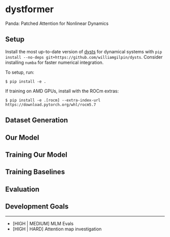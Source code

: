# dystformer
Panda: Patched Attention for Nonlinear Dynamics

## Setup
Install the most up-to-date version of [dysts](https://github.com/williamgilpin/dysts) for dynamical systems with `pip install --no-deps git+https://github.com/williamgilpin/dysts`. Consider installing `numba` for faster numerical integration.

To setup, run:
```
$ pip install -e .
```

If training on AMD GPUs, install with the ROCm extras:
```
$ pip install -e .[rocm] --extra-index-url https://download.pytorch.org/whl/rocm5.7
```

## Dataset Generation

## Our Model

## Training Our Model

## Training Baselines

## Evaluation

## Development Goals
---
+ [HIGH | MEDIUM] MLM Evals
+ [HIGH | HARD] Attention map investigation
